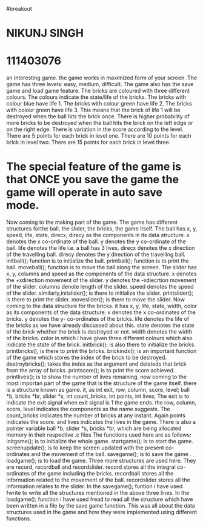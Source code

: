#breakout
# NIKUNJ SINGH
# 111403076
an interesting game.
the game works in maximized form of your screen.
The game has three levels: easy, medium, difficult.
The game also has the save game and load game feature.
The bricks are coloured with three different colours.
The colours indicate the state/life of the bricks.
The bricks with colour blue have life 1.
The bricks with colour green have life 2.
The bricks with colour green have life 3.
This means that the brick of life 1 will be destroyed when the ball hits the brick once.
There is higher probability of more bricks to be destroyed when the ball hits the brick on the left edge or on the right edge.
There is variation in the score according to the level.
There are 5 points for each brick in level one.
There are 10 points for each brick in level two.
There are 15 points for each brick in level three.
# The special feature of the game is that ONCE you save the game the game will operate in auto save mode.
Now coming to the making part of the game.
The game has different structures forthe ball, the slider, the bricks, the game itself.
The ball has x, y, speed, life, state, direcx, direcy as the components in its data structure.
x denotes the x co-ordinate of the ball.
y denotes the y co-ordinate of the ball.
life denotes the life i.e. a ball has 3 lives.
direcx denotes the x direction of the travelling ball.
direcy denotes the y direction of the travelling ball.
initball(); function is to initialize the ball.
printball(); function is to print the ball.
moveball(); function is to move the ball along the screen.
The slider has x, y, columns and speed as the components of the data structure.
x denotes the +xdirection movement of the slider.
y denotes the -xdiecrtion movement of the slider.
columns denote length of the slider.
speed denotes the speed of the slider.
similarly,initslider(); is there to initialize the slider.
printslider(); is there to print the slider.
moveslider(); is there to move the slider.
Now coming to the data structure for the bricks.
it has x, y, life, state, width, color as its components of the data structure.
x denotes the x co-ordinates of the bricks.
y denotes the y- co-ordinates of the bricks.
life denotes the life of the bricks as we have already discussed about this.
state denotes the state of the brick whether the brick is destroyed or not.
width denotes the width of the bricks.
color in which i have given three different colours which also indicate the state of the brick.
initbrick(); is also there to initialize the bricks.
printbricks(); is there to print the bricks.
brickindx(); is an important function of the game which stores the index of the brick to be destroyed.
destroybricks(); takes the index as the argument and deleteds that brick from the array of bricks.
printscore(); is to print the score achieved.
printlives(); is to show the number of lives remaining.
now coming to the most importan part of the game that is the structure of the game itself.
there is a structure known as game.
it, as int exit, row, column, score, level; ball *b, bricks *br, slider *s, int count_bricks, int points, int lives;
The exit is to indicate the exit signal when exit signal is 1 the game ends.
the row, column, score, level indicates the components as the name suggests.
The count_bricks indicates the number of bricks at any instant.
Again points indicates the score.
and lives indicates the lives in the game.
There is also a pointer variable ball *b, slider *s, bricks *br, which are being allocated memory in their respective .c files
The functions used here are as follows:
initgame(); is to initialize the whole game.
startgame(); is to start the game.
screenupdate(); is to keep the screen updated with the present co-ordinates and the movement of the ball.
savegame(); is to save the game .
loadgame(); is to load the game.
Three more structures are used here.
They are record, recordball and recordslider.
record stores all the integral co-ordinates of the game including the bricks.
recordball stores all the information related to the movement of the ball.
recordslider stores all the information relates to the slider.
In the savegame(); funtion i have used fwrite to write all the structures mentioned in the above three lines.
In the loadgame(); function i have used fread to  read all the structure which have been written in a file by the save game function.
This was all about the data structures used in the game and how they were implemented using different functions.
